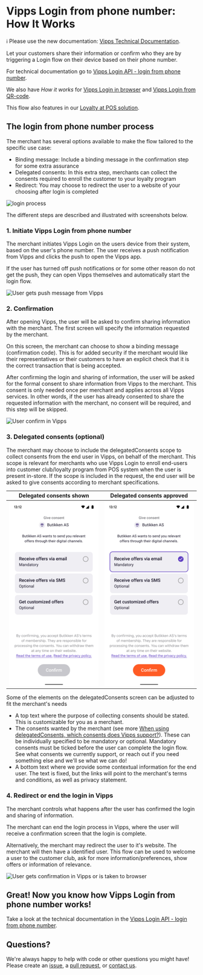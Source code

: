 <!-- START_METADATA
---
title: How it works from mobile
sidebar_position: 14
---
END_METADATA -->

# Vipps Login from phone number: How It Works

<!-- START_COMMENT -->

ℹ️ Please use the new documentation:
[Vipps Technical Documentation](https://vippsas.github.io/vipps-developer-docs/).

<!-- END_COMMENT -->

Let your customers share their information or confirm who they are by triggering a Login flow on their device based on their phone number.

For technical documentation go to
[Vipps Login API - login from phone number](vipps-login-api.md#vipps-login-from-phone-number).

We also have _How it works_ for [Vipps Login in browser](vipps-login-api-howitworks.md) and [Vipps Login from QR-code](vipps-login-from-QR-api-howitworks.md).

This flow also features in our [Loyalty at POS solution](https://vippsas.github.io/vipps-developer-docs/docs/vipps-solutions/loyalty-in-pos/).

## The login from phone number process

The merchant has several options available to make the flow tailored to the specific use case:
 * Binding message: Include a binding message in the confirmation step for some extra assurance
 * Delegated consents: In this extra step, merchants can collect the consents required to enroll the customer to your loyalty program
 * Redirect: You may choose to redirect the user to a website of your choosing after login is completed

![login process](images/vipps-login-from-phone-number-process.png)

The different steps are described and illustrated with screenshots below.

### 1. Initiate Vipps Login from phone number

The merchant initiates Vipps Login on the users device from their system, based on the user's phone number.
The user receives a push notification from Vipps and clicks the push to open the Vipps app.

If the user has turned off push notifications or for some other reason do not get the push, they can open Vipps themselves and automatically start the login flow.

![User gets push message from Vipps](images/vipps-login-phone-push.png)

### 2. Confirmation

After opening Vipps, the user will be asked to confirm sharing information with the merchant. The first screen will specify the information requested by the merchant.

On this screen, the merchant can choose to show a binding message (confirmation code). This is for added security if the merchant would like their representatives or their customers to have an explicit check that it is the correct transaction that is being accepted.

After confirming the login and sharing of information, the user will be asked for the formal consent to share information from Vipps to the merchant.
This consent is only needed once per merchant and applies across all Vipps services. In other words, if the user has already consented to share the
requested information with the merchant, no consent will be required, and this step will be skipped.

![User confirm in Vipps](images/vipps-login-confirm.png)

### 3. Delegated consents (optional)

The merchant may choose to include the delegatedConsents scope to collect consents from the end user in Vipps, on behalf of the merchant.
This scope is relevant for merchants who use Vipps Login to enroll end-users into customer club/loyalty program from POS system when the user is present in-store.
If the scope is included in the request, the end user will be asked to give consents according to merchant specifications.

|                           Delegated consents shown                            |                           Delegated consents approved                            |
|:-----------------------------------------------------------------------------:|:--------------------------------------------------------------------------------:|
| ![User sees delegated consents in Vipps](images/delegated-consents-step1.png) | ![User confirm delegated consents in Vipps](images/delegated-consents-step2.png) |

Some of the elements on the delegatedConsents screen can be adjusted to fit the merchant's needs
 * A top text where the purpose of collecting consents should be stated. This is customizable for you as a merchant.
 * The consents wanted by the merchant (see more [When using delegatedConsents, which consents does Vipps support?](vipps-login-api-faq.md#when-using-delegatedconsents-which-consents-does-vipps-support)).
   These can be individually specified to be mandatory or optional. Mandatory consents must be ticked before the user can complete the login flow. See what consents we currently support, or reach out if you need something else and we'll se what we can do!
 * A bottom text where we provide some contextual information for the end user. The text is fixed, but the links will point to the merchant's terms and conditions, as well as privacy statement.

### 4. Redirect or end the login in Vipps

The merchant controls what happens after the user has confirmed the login and sharing of information.

The merchant can end the login process in Vipps, where the user will receive a confirmation screen that the login is complete.

Alternatively, the merchant may redirect the user to it's website. The merchant will then have a identified user. This flow can be used to welcome a user to the customer club, ask for more information/preferences, show offers or information of relevance.

![User gets confirmation in Vipps or is taken to browser](images/vipps-login-confirmation.png)

## Great! Now you know how Vipps Login from phone number works!

Take a look at the technical documentation in the [Vipps Login API - login from phone number](vipps-login-api.md#vipps-login-from-phone-number).

## Questions?

We're always happy to help with code or other questions you might have!
Please create an [issue](https://github.com/vippsas/vipps-login-api/issues),
a [pull request](https://github.com/vippsas/vipps-login-api/pulls),
or [contact us](https://vippsas.github.io/vipps-developer-docs/docs/vipps-developers/contact).
